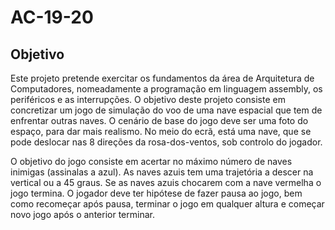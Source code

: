# AC-19-20

## Objetivo

Este projeto pretende exercitar os fundamentos da área de Arquitetura de Computadores, nomeadamente a programação em linguagem assembly, os periféricos e as interrupções.
O objetivo deste projeto consiste em concretizar um jogo de simulação do voo de uma nave espacial que tem de enfrentar outras naves.
O cenário de base do jogo deve ser uma foto do espaço, para dar mais realismo.
No meio do ecrã, está uma nave, que se pode deslocar nas 8 direções da rosa-dos-ventos, sob controlo do jogador.

O objetivo do jogo consiste em acertar no máximo número de naves inimigas (assinalas a azul).
As naves azuis tem uma trajetória a descer na vertical ou a 45 graus. Se as naves azuis chocarem com a nave vermelha o jogo termina.
O jogador deve ter hipótese de fazer pausa ao jogo, bem como recomeçar após pausa, terminar o jogo em qualquer altura e começar novo jogo após o anterior terminar.
